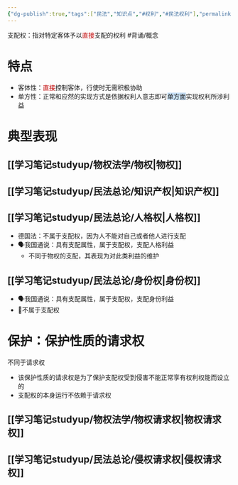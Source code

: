 ```yaml
---
{"dg-publish":true,"tags":["民法","知识点","#权利","#民法权利"],"permalink":"/学习笔记studyup/民法总论/支配权/","dgPassFrontmatter":true,"created":"2024-07-05T11:30:03.092+08:00","updated":"2024-11-13T20:02:17.117+08:00"}
---
```


支配权：指对特定客体予以<font color="#c00000">直接</font>支配的权利 #背诵/概念 
# 特点
- 客体性：<font color="#c00000">直接</font>控制客体，行使时无需积极协助
- 单方性：正常和应然的实现方式是依据权利人意志即可<span style="background:rgba(160, 204, 246, 0.55)">单方面</span>实现权利所涉利益
# 典型表现
## [[学习笔记studyup/物权法学/物权\|物权]]
## [[学习笔记studyup/民法总论/知识产权\|知识产权]]
## [[学习笔记studyup/民法总论/人格权\|人格权]]
- 德国法：不属于支配权，因为人不能对自己或者他人进行支配
- 🗣️我国通说：具有支配属性，属于支配权，支配人格利益
	- 不同于物权的支配，其表现为对此类利益的维护
## [[学习笔记studyup/民法总论/身份权\|身份权]]
- 🗣️我国通说：具有支配属性，属于支配权，支配身份利益
- 🥥不属于支配权
# 保护：保护性质的请求权
不同于请求权
- 该保护性质的请求权是为了保护支配权受到侵害不能正常享有权利权能而设立的
- 支配权的本身运行不依赖于请求权
## [[学习笔记studyup/物权法学/物权请求权\|物权请求权]]
## [[学习笔记studyup/民法总论/侵权请求权\|侵权请求权]]